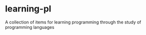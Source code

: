 learning-pl
===========

A collection of items for learning programming through the study of programming languages
